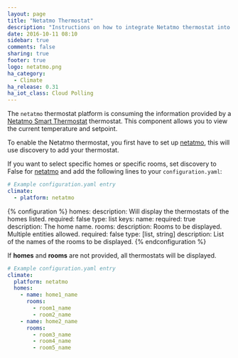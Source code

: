 ```yaml
---
layout: page
title: "Netatmo Thermostat"
description: "Instructions on how to integrate Netatmo thermostat into Home Assistant."
date: 2016-10-11 08:10
sidebar: true
comments: false
sharing: true
footer: true
logo: netatmo.png
ha_category:
  - Climate
ha_release: 0.31
ha_iot_class: Cloud Polling
---
```



The `netatmo` thermostat platform is consuming the information provided by a [Netatmo Smart Thermostat](https://www.netatmo.com/product/energy/thermostat) thermostat. This component allows you to view the current temperature and setpoint.

To enable the Netatmo thermostat, you first have to set up [netatmo](/components/netatmo/), this will use discovery to add your thermostat.

If you want to select specific homes or specific rooms, set discovery to False for [netatmo](/components/netatmo/) and add the following lines to your `configuration.yaml`:

```yaml
# Example configuration.yaml entry
climate:
  - platform: netatmo
```

{% configuration %}
homes:
  description: Will display the thermostats of the homes listed.
  required: false
  type: list
  keys:
    name:
      required: true
      description: The home name.
    rooms:
      description: Rooms to be displayed. Multiple entities allowed.
      required: false
      type: [list, string]
      description: List of the names of the rooms to be displayed.
{% endconfiguration %}

If **homes** and **rooms** are not provided, all thermostats will be displayed.

```yaml
# Example configuration.yaml entry
climate:
  platform: netatmo
  homes:
    - name: home1_name
      rooms:
        - room1_name
        - room2_name
    - name: home2_name
      rooms:
        - room3_name
        - room4_name
        - room5_name
```
